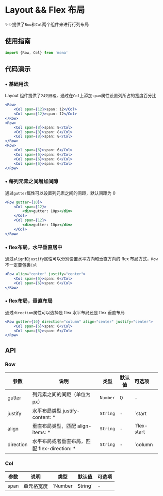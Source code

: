 # Layout && Flex 布局

✨✨提供了`Row`和`Col`两个组件来进行行列布局

## 使用指南
```jsx
import {Row, Col} from 'mona'
```

## 代码演示

### • 基础用法
Layout 组件提供了`24列栅格`，通过在`Col`上添加`span`属性设置列所占的宽度百分比

```jsx
<Row>
	<Col span={12}>span: 12</Col>
	<Col span={12}>span: 12</Col>
</Row>
<Row>
	<Col span={8}>span: 8</Col>
	<Col span={8}>span: 8</Col>
	<Col span={8}>span: 8</Col>
</Row>
<Row>
	<Col span={6}>span: 6</Col>
	<Col span={6}>span: 6</Col>
	<Col span={6}>span: 6</Col>
	<Col span={6}>span: 6</Col>
</Row>
```

### • 每列元素之间增加间隙
通过`gutter`属性可以设置列元素之间的间距，默认间距为 0

```jsx
<Row gutter={10}>
	<Col span={12}>
		<div>gutter: 10px</div>
	</Col>
	<Col span={12}>
		<div>gutter: 10px</div>
	</Col>
</Row>
```

### • flex布局，水平垂直居中
通过`align`和`justify`属性可以分别设置水平方向和垂直方向的 flex 布局方式，`Row`不一定要包裹`Col`

```jsx
<Row align="center" justify="center">
	<Col span={6}>span: 6</Col>
	<Col span={6}>span: 6</Col>
</Row>
```

### • flex布局，垂直布局
通过`direction`属性可以选择是 flex 水平布局还是 flex 垂直布局

```jsx
<Row gutter={10} direction="column" align="center" justify="center">
	<Col span={6}>span: 6</Col>
	<Col span={6}>span: 6</Col>
</Row>
```

## API

### Row

| 参数 | 说明 | 类型 | 默认值 | 可选项 |
| --- | --- | --- | --- | :-- |
| gutter | 列元素之间的间距（单位为px） | `Number` | 0 | - |
| justify | 水平布局类型 justify-content: * | `String` | - | `start|center|end|space-between|space-around` |
| align | 垂直布局类型，匹配 align-items: * | `String` | - | `flex-start|flex-end|center|baseline|stretch` |
| direction | 水平布局或者垂直布局，匹配 flex-direction: * | `String` | - | `column|row` |


### Col

| 参数 | 说明 | 类型 | 默认值 | 可选项 |
| --- | --- | --- | --- | :-- |
| span | 单元格宽度 | `Number|String` | - | - |
